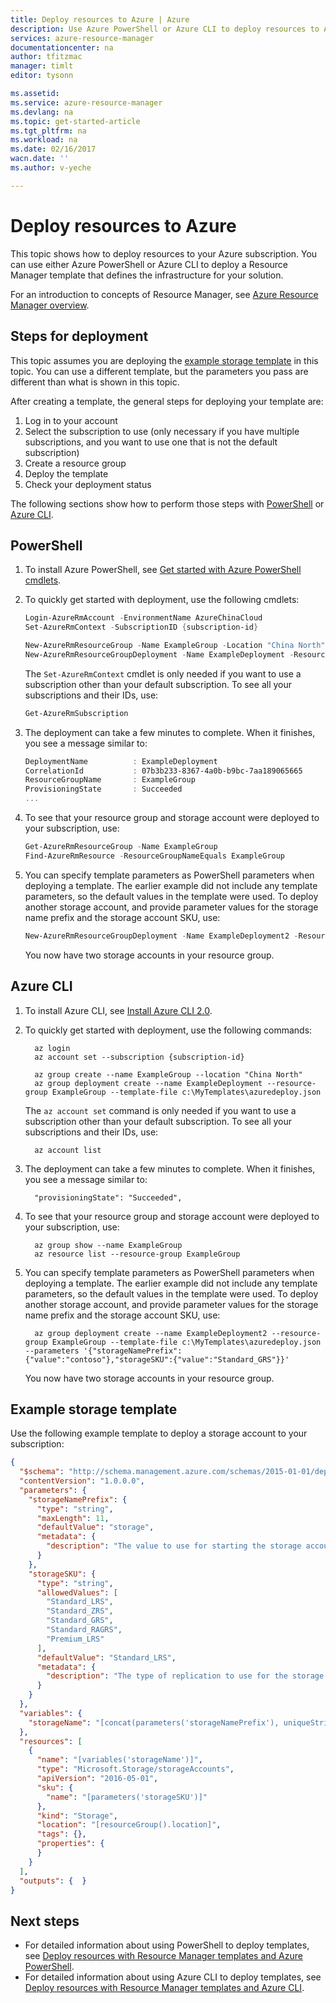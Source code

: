 ```yaml
---
title: Deploy resources to Azure | Azure
description: Use Azure PowerShell or Azure CLI to deploy resources to Azure. The resources are defined in a Resource Manager template.
services: azure-resource-manager
documentationcenter: na
author: tfitzmac
manager: timlt
editor: tysonn

ms.assetid: 
ms.service: azure-resource-manager
ms.devlang: na
ms.topic: get-started-article
ms.tgt_pltfrm: na
ms.workload: na
ms.date: 02/16/2017
wacn.date: ''
ms.author: v-yeche

---
```

# Deploy resources to Azure

This topic shows how to deploy resources to your Azure subscription. You can use either Azure PowerShell or Azure CLI to deploy a Resource Manager template that defines the infrastructure for your solution.

For an introduction to concepts of Resource Manager, see [Azure Resource Manager overview](resource-group-overview.md).

## Steps for deployment

This topic assumes you are deploying the [example storage template](#example-storage-template) in this topic. You can use a different template, but the parameters you pass are different than what is shown in this topic.

After creating a template, the general steps for deploying your template are:

1. Log in to your account
2. Select the subscription to use (only necessary if you have multiple subscriptions, and you want to use one that is not the default subscription)
3. Create a resource group
4. Deploy the template
5. Check your deployment status

The following sections show how to perform those steps with [PowerShell](#powershell) or [Azure CLI](#azure-cli).

## PowerShell

1. To install Azure PowerShell, see [Get started with Azure PowerShell cmdlets](https://docs.microsoft.com/powershell/azure/overview).

2. To quickly get started with deployment, use the following cmdlets:

    ```powershell
    Login-AzureRmAccount -EnvironmentName AzureChinaCloud
    Set-AzureRmContext -SubscriptionID {subscription-id}

    New-AzureRmResourceGroup -Name ExampleGroup -Location "China North"
    New-AzureRmResourceGroupDeployment -Name ExampleDeployment -ResourceGroupName ExampleGroup -TemplateFile c:\MyTemplates\azuredeploy.json 
    ```

    The `Set-AzureRmContext` cmdlet is only needed if you want to use a subscription other than your default subscription. To see all your subscriptions and their IDs, use:

    ```powershell
    Get-AzureRmSubscription
    ```

3. The deployment can take a few minutes to complete. When it finishes, you see a message similar to:

    ```powershell
    DeploymentName          : ExampleDeployment
    CorrelationId           : 07b3b233-8367-4a0b-b9bc-7aa189065665
    ResourceGroupName       : ExampleGroup
    ProvisioningState       : Succeeded
    ...
    ```

4. To see that your resource group and storage account were deployed to your subscription, use:

    ```powershell
    Get-AzureRmResourceGroup -Name ExampleGroup
    Find-AzureRmResource -ResourceGroupNameEquals ExampleGroup
    ```

5. You can specify template parameters as PowerShell parameters when deploying a template. The earlier example did not include any template parameters, so the default values in the template were used. To deploy another storage account, and provide parameter values for the storage name prefix and the storage account SKU, use:

    ```powershell
    New-AzureRmResourceGroupDeployment -Name ExampleDeployment2 -ResourceGroupName ExampleGroup -TemplateFile c:\MyTemplates\azuredeploy.json -storageNamePrefix "contoso" -storageSKU "Standard_GRS"
    ```

    You now have two storage accounts in your resource group. 

## Azure CLI

1. To install Azure CLI, see [Install Azure CLI 2.0](https://docs.microsoft.com/cli/azure/install-az-cli2).

2. To quickly get started with deployment, use the following commands:

    ```azurecli
      az login
      az account set --subscription {subscription-id}

      az group create --name ExampleGroup --location "China North"
      az group deployment create --name ExampleDeployment --resource-group ExampleGroup --template-file c:\MyTemplates\azuredeploy.json
    ```

    The `az account set` command is only needed if you want to use a subscription other than your default subscription. To see all your subscriptions and their IDs, use:

    ```azurecli
      az account list
    ```

3. The deployment can take a few minutes to complete. When it finishes, you see a message similar to:

    ```azurecli
      "provisioningState": "Succeeded",
    ```

4. To see that your resource group and storage account were deployed to your subscription, use:

    ```azurecli
      az group show --name ExampleGroup
      az resource list --resource-group ExampleGroup
    ```

5. You can specify template parameters as PowerShell parameters when deploying a template. The earlier example did not include any template parameters, so the default values in the template were used. To deploy another storage account, and provide parameter values for the storage name prefix and the storage account SKU, use:

    ```azurecli
      az group deployment create --name ExampleDeployment2 --resource-group ExampleGroup --template-file c:\MyTemplates\azuredeploy.json --parameters '{"storageNamePrefix":{"value":"contoso"},"storageSKU":{"value":"Standard_GRS"}}'
    ```

    You now have two storage accounts in your resource group. 

## Example storage template

Use the following example template to deploy a storage account to your subscription:

```json
{
  "$schema": "http://schema.management.azure.com/schemas/2015-01-01/deploymentTemplate.json#",
  "contentVersion": "1.0.0.0",
  "parameters": {
    "storageNamePrefix": {
      "type": "string",
      "maxLength": 11,
      "defaultValue": "storage",
      "metadata": {
        "description": "The value to use for starting the storage account name."
      }
    },
    "storageSKU": {
      "type": "string",
      "allowedValues": [
        "Standard_LRS",
        "Standard_ZRS",
        "Standard_GRS",
        "Standard_RAGRS",
        "Premium_LRS"
      ],
      "defaultValue": "Standard_LRS",
      "metadata": {
        "description": "The type of replication to use for the storage account."
      }
    }
  },
  "variables": {
    "storageName": "[concat(parameters('storageNamePrefix'), uniqueString(resourceGroup().id))]"
  },
  "resources": [
    {
      "name": "[variables('storageName')]",
      "type": "Microsoft.Storage/storageAccounts",
      "apiVersion": "2016-05-01",
      "sku": {
        "name": "[parameters('storageSKU')]"
      },
      "kind": "Storage",
      "location": "[resourceGroup().location]",
      "tags": {},
      "properties": {
      }
    }
  ],
  "outputs": {  }
}
```

## Next steps

* For detailed information about using PowerShell to deploy templates, see [Deploy resources with Resource Manager templates and Azure PowerShell](/azure-resource-manager/resource-group-template-deploy).
* For detailed information about using Azure CLI to deploy templates, see [Deploy resources with Resource Manager templates and Azure CLI](/azure-resource-manager/resource-group-template-deploy-cli).